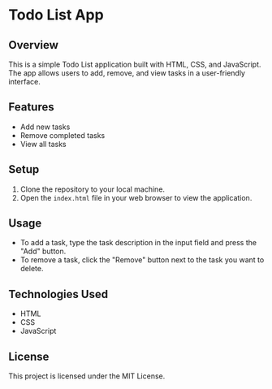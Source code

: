 # Todo List App

## Overview
This is a simple Todo List application built with HTML, CSS, and JavaScript. The app allows users to add, remove, and view tasks in a user-friendly interface.

## Features
- Add new tasks
- Remove completed tasks
- View all tasks

## Setup
1. Clone the repository to your local machine.
2. Open the `index.html` file in your web browser to view the application.

## Usage
- To add a task, type the task description in the input field and press the "Add" button.
- To remove a task, click the "Remove" button next to the task you want to delete.

## Technologies Used
- HTML
- CSS
- JavaScript

## License
This project is licensed under the MIT License.